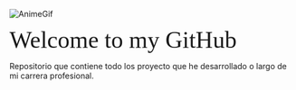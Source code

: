 [comment]: <> (Agrego un gif para que se ve a bonito)

![AnimeGif](https://raw.githubusercontent.com/Saikou17/Saikou17/main/Media/anime-aesthetic-view-inside-the-subway-zh0ga04bfwgoxnfl.gif)

[comment]: <> (Cambio el estilo de fuente con un HTML)

<span style="font-family:monaco; font-size:3em">Welcome to my GitHub</span>

Repositorio que contiene todo los proyecto que he desarrollado o largo de mi carrera profesional.
